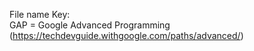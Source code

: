 File name Key:</br>
GAP = Google Advanced Programming (https://techdevguide.withgoogle.com/paths/advanced/)